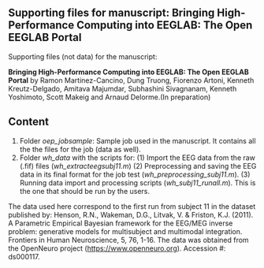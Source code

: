 ## Supporting files for manuscript: Bringing High-Performance Computing into EEGLAB: The Open EEGLAB Portal
Supporting files (not data) for the manuscript: 

**Bringing High-Performance Computing into EEGLAB: The Open EEGLAB Portal** by Ramon Martinez-Cancino, Dung Truong, Fiorenzo Artoni, Kenneth Kreutz-Delgado, Amitava Majumdar, Subhashini Sivagnanam, Kenneth Yoshimoto, Scott Makeig and Arnaud Delorme.(In preparation)


## Content
1. Folder *oep_jobsample*: Sample job used in the manuscript. It contains all the the files for the job (data as well).
2. Folder *wh_data* with the scripts for: 
(1) Import the EEG data from the raw (.fif) files (*wh_extracteegsubj11.m*)
(2) Preprocessing and saving the EEG data in its final format for the job test (*wh_preprocessing_subj11.m*).
(3) Running data import and processing scripts (*wh_subj11_runall.m*). This is the one that should be run by the users.
                                          
The data used here correspond to the first run from subject 11 in the dataset published by:
Henson, R.N., Wakeman, D.G., Litvak, V. & Friston, K.J. (2011).
A Parametric Empirical Bayesian framework for the EEG/MEG inverse
problem: generative models for multisubject and multimodal integration.
Frontiers in Human Neuroscience, 5, 76, 1-16.
The data was obtained from the OpenNeuro project (https://www.openneuro.org). Accession #: ds000117.
